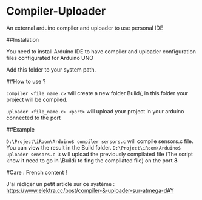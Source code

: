 # Compiler-Uploader
An external arduino compiler and uploader to use personal IDE

##Instalation

You need to install Arduino IDE to have compiler and uploader configuration files configurated for Arduino UNO

Add this folder to your system path.

##How to use ?

```compiler <file_name.c>``` will create a new folder Build/, in this folder your project will be compiled.

```uploader <file_name.c> <port>``` will upload your project in your arduino connected to the port *<port>*

##Example

```D:\Project\iRoom\Arduino$ compiler sensors.c``` will compile sensors.c file. You can view the result in the Build folder.
```D:\Project\iRoom\Arduino$ uploader sensors.c 3``` will upload the previously compilated file (The script know it need to go in \Build\ to fing the compilated file) on the port **3**

#Care : French content !

J'ai rédiger un petit article sur ce système : https://www.elektra.cc/post/compiler-&-uploader-sur-atmega-dAY
